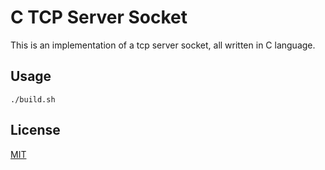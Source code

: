 # C TCP Server Socket

This is an implementation of a tcp server socket, all written in C language.

## Usage

```console
./build.sh
```

## License

[MIT](https://choosealicense.com/licenses/mit/)
